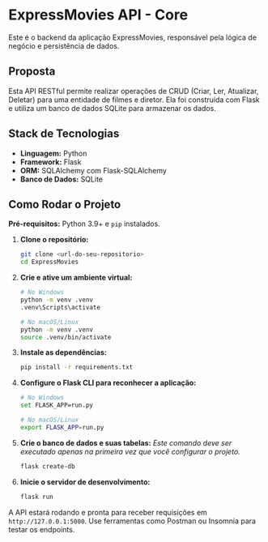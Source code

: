 # ExpressMovies API - Core

Este é o backend da aplicação ExpressMovies, responsável pela lógica de negócio e persistência de dados.

## Proposta

Esta API RESTful permite realizar operações de CRUD (Criar, Ler, Atualizar, Deletar) para uma entidade de filmes e diretor. Ela foi construída com Flask e utiliza um banco de dados SQLite para armazenar os dados.

## Stack de Tecnologias

- **Linguagem:** Python
- **Framework:** Flask
- **ORM:** SQLAlchemy com Flask-SQLAlchemy
- **Banco de Dados:** SQLite

## Como Rodar o Projeto

**Pré-requisitos:** Python 3.9+ e `pip` instalados.

1.  **Clone o repositório:**
    ```bash
    git clone <url-do-seu-repositorio>
    cd ExpressMovies
    ```

2.  **Crie e ative um ambiente virtual:**
    ```bash
    # No Windows
    python -m venv .venv
    .venv\Scripts\activate

    # No macOS/Linux
    python -m venv .venv
    source .venv/bin/activate
    ```

3.  **Instale as dependências:**
    ```bash
    pip install -r requirements.txt
    ```

4.  **Configure o Flask CLI para reconhecer a aplicação:**
    ```bash
    # No Windows
    set FLASK_APP=run.py

    # No macOS/Linux
    export FLASK_APP=run.py
    ```

5.  **Crie o banco de dados e suas tabelas:**
    *Este comando deve ser executado apenas na primeira vez que você configurar o projeto.*
    ```bash
    flask create-db
    ```

6.  **Inicie o servidor de desenvolvimento:**
    ```bash
    flask run
    ```

A API estará rodando e pronta para receber requisições em `http://127.0.0.1:5000`. Use ferramentas como Postman ou Insomnia para testar os endpoints.

